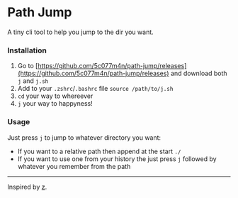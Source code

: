 # Path Jump

A tiny cli tool to help you jump to the dir you want.

### Installation

1. Go to [https://github.com/5c077m4n/path-jump/releases](https://github.com/5c077m4n/path-jump/releases) and download both `j` and `j.sh`
1. Add to your `.zshrc`/`.bashrc` file `source /path/to/j.sh`
1. `cd` your way to whereever
1. `j` your way to happyness!

### Usage

Just press `j` to jump to whatever directory you want:
- If you want to a relative path then append at the start `./`
- If you want to use one from your history the just press `j` followed by whatever you remember from the path

---

Inspired by [z](https://github.com/rupa/z/).
